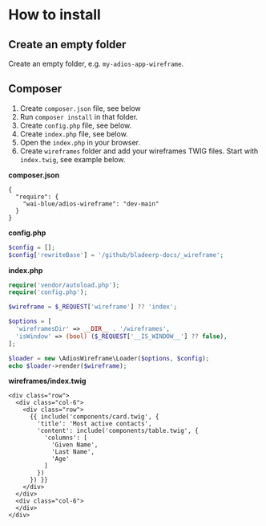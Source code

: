 # How to install

## Create an empty folder
Create an empty folder, e.g. `my-adios-app-wireframe`.

## Composer

  1. Create `composer.json` file, see below
  2. Run `composer install` in that folder.
  3. Create `config.php` file, see below.
  4. Create `index.php` file, see below.
  5. Open the `index.php` in your browser.
  6. Create `wireframes` folder and add your wireframes TWIG files. Start with `index.twig`, see example below.


**composer.json**
```
{
  "require": {
    "wai-blue/adios-wireframe": "dev-main"
  }
}
```

**config.php**
```php
$config = [];
$config['rewriteBase'] = '/github/bladeerp-docs/_wireframe';
```

**index.php**
```php
require('vendor/autoload.php');
require('config.php');

$wireframe = $_REQUEST['wireframe'] ?? 'index';

$options = [
  'wireframesDir' => __DIR__ . '/wireframes',
  'isWindow' => (bool) ($_REQUEST['__IS_WINDOW__'] ?? false),
];

$loader = new \AdiosWireframe\Loader($options, $config);
echo $loader->render($wireframe);
```

**wireframes/index.twig**
```twig
<div class="row">
  <div class="col-6">
    <div class="row">
      {{ include('components/card.twig', {
        'title': 'Most active contacts',
        'content': include('components/table.twig', {
          'columns': [
            'Given Name',
            'Last Name',
            'Age'
          ]
        })
      }) }}
    </div>
  </div>
  <div class="col-6">
  </div>
</div>
```
